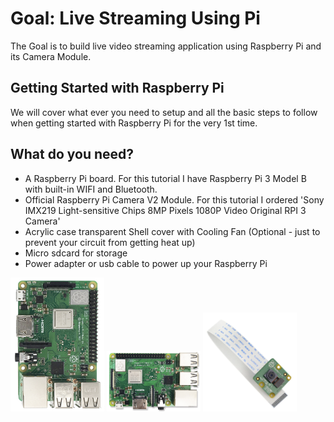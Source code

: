 # Goal: Live Streaming Using Pi
The Goal is to build live video streaming application using Raspberry Pi and its Camera Module.

## Getting Started with Raspberry Pi
We will cover what ever you need to setup and all the basic steps to follow when getting started with Raspberry Pi for the very 1st time. 

## What do you need?
- A Raspberry Pi board. For this tutorial I have Raspberry Pi 3 Model B with built-in WIFI and Bluetooth.
- Official Raspberry Pi Camera V2 Module. For this tutorial I ordered 'Sony IMX219 Light-sensitive Chips 8MP Pixels 1080P Video Original RPI 3 Camera'
- Acrylic case transparent Shell cover with Cooling Fan (Optional - just to prevent your circuit from getting heat up)
- Micro sdcard for storage
- Power adapter or usb cable to power up your Raspberry Pi

<p float="left">
<img src="https://github.com/faizan-tariq/LiveStreamingRaspberryPi/blob/master/1.png" width="150"/>
<img src="https://github.com/faizan-tariq/LiveStreamingRaspberryPi/blob/master/2.png" width="150"/>
<img src="https://github.com/faizan-tariq/LiveStreamingRaspberryPi/blob/master/3.png" width="150"/>
</p>
